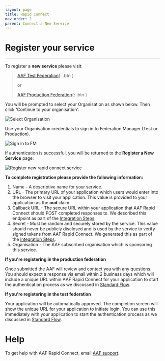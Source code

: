 ```yaml
---
layout: page
title: Rapid Connect
nav_order: 2
parent: Connect a New Service
---
```


# Register your service
---

To register a **new service** please visit: 

> [AAF Test Federation](https://manager.test.aaf.edu.au/rapid_connect/services/new){: .btn }
> 
> or
> 
> [AAF Production Federation](https://manager.aaf.edu.au/rapid_connect/services/new){: .btn } 

You will be prompted to select your Organisation as shown below. Then click 'Continue to your organisation'.

![Select Organisation](/assets/images/sign-in-to-org-FM.png)

Use your Organisation credentials to sign in to Federation Manager (Test or Production).

![Sign in to FM](/assets/images/sign-in-to-FM.png)

If authentication is successful, you will be returned to the **Register a New Service** page:

![Register new rapid connect service](/assets/images/register-new-rapid-connect-service.png)

**To complete registration please provide the following information:**

1. Name - A descriptive name for your service.
2. URL - The primary URL of your application which users would enter into the browser to visit your application. This value is provided to your application as the **aud** claim.
3. Callback URL - The secure URL within your application that AAF Rapid Connect should POST completed responses to. We described this endpoint as part of the [Integration Steps](/rapidconnect/#3-provide-a-web-accessible-endpoint).
4. Secret - Must be random and securely stored by the service. This value should never be publicly disclosed and is used by the service to verify signed tokens from AAF Rapid Connect. We generated this as part of the [Integration Steps](/rapidconnect/#2-create-a-secret).
5. Organisation - The AAF subscribed organisation which is sponsoring this service.

**If you're registering in the production federation**

Once submitted the AAF will review and contact you with any questions. You should expect a response via email within 2 business days which will include a unique URL within AAF Rapid Connect for your application to start the authentication process as we discussed in [Standard Flow](/rapidconnect/#standard-flow).

**If you're registering in the test federation**

Your application will be automatically approved. The completion screen will show the unique URL for your application to initiate login. You can use this immediately with your application to start the authentication process as we discussed in [Standard Flow](/rapidconnect/#standard-flow).

# Help

To get help with AAF Rapid Connect, email [AAF support](mailto:support@aaf.edu.au).